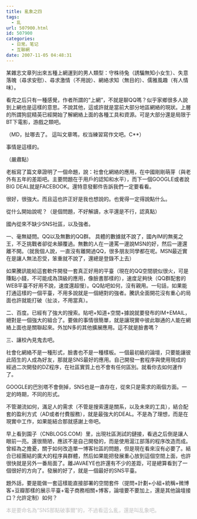 ```yaml
---
title: 亂象之四
tags:
  - 乱
url: 507900.html
id: 507900
categories:
  - 日常。笔记
  - 互聯網
date: 2007-11-05 04:48:31
---
```


某雜志文章列出來五種上網運到的男人類型：守株待兔（誘騙無知小女生）、失意落魄（尋求安慰）、尋求激情（不用說）、網絡求知（無目的）、儒雅風趣（有人情味）。

看完之后只有一種感覺，作者所謂的“上網”，不就是聊QQ嗎？似乎家鄉很多人說到上網也是這樣的意思。不說其他，這或許就是當前大部分地區網絡的現狀。上層的所謂狗屁精英已經開始了解網絡上面的各種工具和資源。可是大部分還是局限于BT下電影，游戲之類吧。

（MD，扯哪去了。 這叫文章嗎，权当練習寫作文吧。C**）

事情是這樣的。

（嚴肅點）

老板寫了篇文章證明了一個命題，說：社會化網絡的應用，在中國剛剛萌芽（與老外有五年的差距吧。主要問題在于用戶的認知和水平），而下一個GOOGLE或者說BIG DEAL就是FACEBOOK。還特意發郵件告訴我們一定要看看。

很好，很強大。而且這也許正好是我也想說的。也覺得一定得說點什么。

從什么開始說呢？（是個問題，不好解讀，水平還是不行，認真點）

國內從來不缺少SNS社區，以及強者。

一、毫無疑問。QQ以及無數的QQ群。 具體的數據就不說了，國內IM的無冕之王，不乏挑戰者卻從未顛覆過。無數的人在一邊罵一邊說MSN的好，然后一邊還離不開。（就我個人說，一直沒有離開過QQ，很多朋友同學都在呢。MSN最近實在是讓人無法忍受，笨重就不說了，還總是登錄不上去）

如果騰訊能給這套軟件開發一套真正好用的平臺（現在的QQ空間貌似很火，可是賺點小錢，不可能成為頂級的應用，像臉書那樣的），速度足夠快（QQ群配套的WEB平臺不好用不說，速度還超慢）。QQ貼吧如何，沒有親用。一句話，如果能打通這樣的一個平臺，不用多說就是一個絕對的強者。騰訊全面開花沒有重心的局面也許就能打破（扯淡，不用當真）。

二、百度。已經有了強大的搜索。貼吧+知道+空間+據說就要發布的IM+EMAIL，絕對是一個強大的組合了。要做的事情很簡單，就是讓現實中彼此聯通的人能在網絡上面也是關聯起來。外加N多的其他擴展應用。這不就是臉書嗎？

三、讓校內見鬼去吧。

社會化網絡不是一種形式，臉書也不是一種樣板。一個最初級的論壇，只要能讓彼此陌生的人成為好友，那就是SNS最好的應用。自己開發一套程序與使用現成的經過二次開發的DZ程序，在社區實質上也不會有任何區別。就看你去如何運作了。

GOOGLE的巴別塔不會倒掉，SNS也是一直存在，從來只是需求的兩個方面。一定的時期，不同的形式。

不管潮流如何，滿足人的需求（不管是搜索還是關系，以及未來的工具），結合配套的盈利方式（AD或者付費服務），就是最強大的DEAL。不是為了理想，而是在現實中工作，如果能結合那就感謝上帝吧。

早上看到園子（CNBLOGS.COM）里，出現社區測試的鏈接，看過之后倒是讓人眼前一亮。還很簡陋，應該不是自己開發的，而是使用滬江部落的程序改造而成。曾經為之擔憂，關于如何改造單一博客社區的問題，但是現在看來沒有必要了。結合已經團結的廣大的程序員群體，然后如果能把發展重心放到這個空間上面，也許很快就是另外一番局面了。離JAVAEYE也許還有不少的差距，可是總算看到了一個很好的方向了。發展的好了，就是一個最好的SNS平臺。

題外話，要是能做一套這樣能直接部署的空間套件（提問+計劃+小組+統稱+微博客+豆瓣那樣的展示平臺+電子商務相關+博客，論壇要不要加上，還是其他論壇接口？允許定制）如何？

<span style="color:#c0c0c0;">本是要命名為“SNS那點破事爾”的，不過看這么亂，還是叫乱象吧。</span>